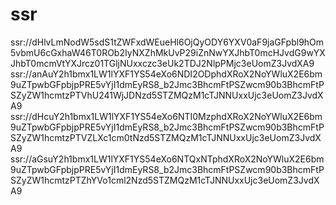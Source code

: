 # ssr
ssr://dHlvLmNodW5sdS1tZWFxdWEueHl6OjQyODY6YXV0aF9jaGFpbl9hOm5vbmU6cGxhaW46T0ROb2IyNXZhMkUvP29iZnNwYXJhbT0mcHJvdG9wYXJhbT0mcmVtYXJrcz01TGljNUxxczc3eUk2TDJ2NlpPMjc3eUomZ3JvdXA9
ssr://anAuY2h1bmx1LW1lYXF1YS54eXo6NDI2ODphdXRoX2NoYWluX2E6bm9uZTpwbGFpbjpPRE5vYjI1dmEyRS8_b2Jmc3BhcmFtPSZwcm90b3BhcmFtPSZyZW1hcmtzPTVhU241WjJDNzd5STZMQzM1cTJNNUxxUjc3eUomZ3JvdXA9
ssr://dHcuY2h1bmx1LW1lYXF1YS54eXo6NTI0MzphdXRoX2NoYWluX2E6bm9uZTpwbGFpbjpPRE5vYjI1dmEyRS8_b2Jmc3BhcmFtPSZwcm90b3BhcmFtPSZyZW1hcmtzPTVZLXc1cm0tNzd5STZMQzM1cTJNNUxxUjc3eUomZ3JvdXA9
ssr://aGsuY2h1bmx1LW1lYXF1YS54eXo6NTQxNTphdXRoX2NoYWluX2E6bm9uZTpwbGFpbjpPRE5vYjI1dmEyRS8_b2Jmc3BhcmFtPSZwcm90b3BhcmFtPSZyZW1hcmtzPTZhYVo1cml2Nzd5STZMQzM1cTJNNUxxUjc3eUomZ3JvdXA9

